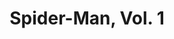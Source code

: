 ---
title: "Spider-Man, Vol. 1"
issue: 22A
issue_nr: 22
full_title: "Revenge of the Sinister Six, Part Five: The Sixth Member"
subtitle: ""
story_arc: Revenge of the Sinister Six
crossover: ""
variant: ""
publisher: Marvel Comics
creators: 
  - Erik Larsen
release_date: "Mar 17, 1992"
release_year: 1992
genre:
  - Action
  - Adventure
  - Super-Heroes
format: Comic
pages: 32
signed_by: ""
price: 1.75
---